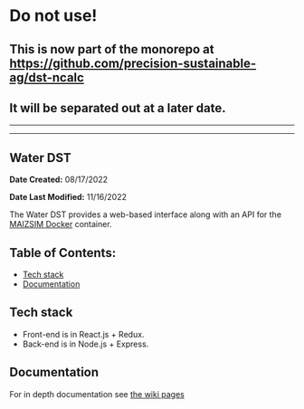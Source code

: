 # Do not use!
## This is now part of the monorepo at https://github.com/precision-sustainable-ag/dst-ncalc
## It will be separated out at a later date.
___
___
## Water DST
**Date Created:** 08/17/2022

**Date Last Modified:** 11/16/2022

The Water DST provides a web-based interface along with an API for the <a href="https://github.com/precision-sustainable-ag/BuildMaizsim">MAIZSIM Docker</a> container.

## Table of Contents:

- [Tech stack](#tech-stack)
- [Documentation](#documentation)

## Tech stack

- Front-end is in React.js + Redux.
- Back-end is in Node.js + Express.

## Documentation

For in depth documentation see [the wiki pages](https://precision-sustainable-ag.atlassian.net/wiki/spaces/DST/pages/169803777/Water+DST)
